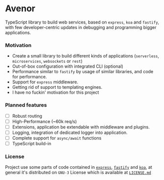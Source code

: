 # Avenor

TypeScript library to build web services, based on `express`, `koa` and `fastify`, with few developer-centric updates in debugging and programming bigger applications.

### Motivation

- Create a small library to build different kinds of applications (`serverless`, `microservices`, `websockets` or `rest`)
- Out-of-box configuration with integrated CLI (optional)
- Performance similar to `fastify` by usage of similar libraries, and code for performance.
- Support for `express` middleware.
- Getting rid of support to templating engines.
- I have no fuckin' motivation for this project

### Planned features

- [ ] Robust routing
- [ ] High-Performance (~60k req/s)
- [ ] Extensions, application be extendable with middleware and plugins.
- [ ] Logging, integration of dedicated logger into application.
- [ ] Complete support for `async/await` functions
- [ ] TypeScript build-in

### License

Project use some parts of code contained in [`express`](), [`fastify`]() and [`koa`](), at general it's distributed on `GNU-3` License which is available at [`LICENSE.md`](./LICENSE.md)
